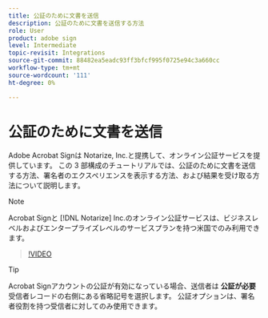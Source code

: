 ```yaml
---
title: 公証のために文書を送信
description: 公証のために文書を送信する方法
role: User
product: adobe sign
level: Intermediate
topic-revisit: Integrations
source-git-commit: 88482ea5eadc93ff3bfcf995f0725e94c3a660cc
workflow-type: tm+mt
source-wordcount: '111'
ht-degree: 0%

---
```


# 公証のために文書を送信

Adobe Acrobat Signは Notarize, Inc.と提携して、オンライン公証サービスを提供しています。 この 3 部構成のチュートリアルでは、公証のために文書を送信する方法、署名者のエクスペリエンスを表示する方法、および結果を受け取る方法について説明します。

>[!NOTE]
>
>Acrobat Signと [!DNL Notarize] Inc.のオンライン公証サービスは、ビジネスレベルおよびエンタープライズレベルのサービスプランを持つ米国でのみ利用できます。

>[!VIDEO](https://video.tv.adobe.com/v/341029?hidetitle=true)

>[!TIP]
>
>Acrobat Signアカウントの公証が有効になっている場合、送信者は **公証が必要** 受信者レコードの右側にある省略記号を選択します。 公証オプションは、署名者役割を持つ受信者に対してのみ使用できます。


